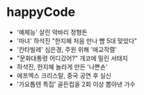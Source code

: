 happyCode
=========

- '예체능' 살린 악바리 정형돈
- '마녀' 하석진 "한지혜 처음 만나 뺨 5대 맞았다"
- '칸타빌레' 심은경, 주원 위해 '애교작렬'
- "문화대통령 어디갔어?" 개코에 밀린 서태지
- 하석진, 한지혜 놀라게 만든 '나쁜손'
- 에프엑스 크리스탈, 중국 공연 후 실신
- '가요톱텐 특집' 골든컵을 2회 이상 뽑아낸 가수
